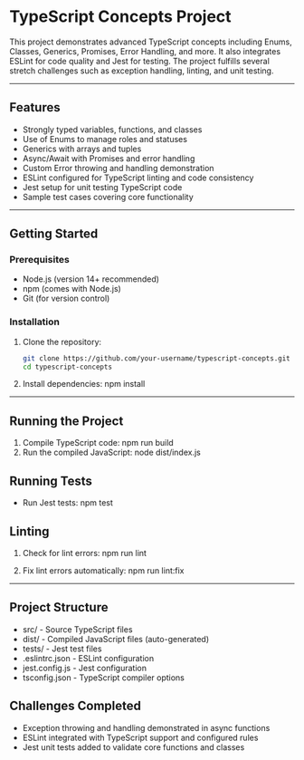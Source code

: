# TypeScript Concepts Project

This project demonstrates advanced TypeScript concepts including Enums, Classes, Generics, Promises, Error Handling, and more. It also integrates ESLint for code quality and Jest for testing. The project fulfills several stretch challenges such as exception handling, linting, and unit testing.

---

## Features

- Strongly typed variables, functions, and classes
- Use of Enums to manage roles and statuses
- Generics with arrays and tuples
- Async/Await with Promises and error handling
- Custom Error throwing and handling demonstration
- ESLint configured for TypeScript linting and code consistency
- Jest setup for unit testing TypeScript code
- Sample test cases covering core functionality

---

## Getting Started

### Prerequisites

- Node.js (version 14+ recommended)
- npm (comes with Node.js)
- Git (for version control)

### Installation

1. Clone the repository:
   ```bash
   git clone https://github.com/your-username/typescript-concepts.git
   cd typescript-concepts

2. Install dependencies:
    npm install

---

## Running the Project

1. Compile TypeScript code:
    npm run build
2. Run the compiled JavaScript:
    node dist/index.js

## Running Tests
- Run Jest tests:
    npm test

## Linting
1. Check for lint errors:
    npm run lint

2. Fix lint errors automatically:
    npm run lint:fix

---

## Project Structure
- src/ - Source TypeScript files
- dist/ - Compiled JavaScript files (auto-generated)
- tests/ - Jest test files
- .eslintrc.json - ESLint configuration
- jest.config.js - Jest configuration
- tsconfig.json - TypeScript compiler options

## Challenges Completed
- Exception throwing and handling demonstrated in async functions
- ESLint integrated with TypeScript support and configured rules
- Jest unit tests added to validate core functions and classes